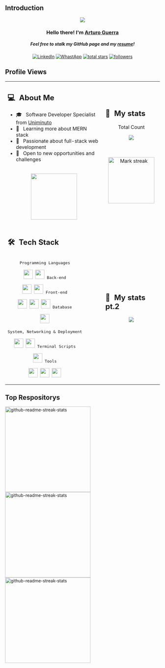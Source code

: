 ## Introduction
<p align="center">
<img src="https://readme-typing-svg.demolab.com/?lines=Full-stack%20Developer;MERN%20Stack%20enthusiast;3+%2B%20years%20of%20non-dev%20experience;Transitioning%20to%20programming&font=Fira%20Code&center=true&width=700&height=45&color=fff53a&vCenter=true&pause=1000&size=25" /></a>
</p>
<h3 align="center">Hello there! I'm <a href="https://github.com/Invanz">Arturo Guerra</a></h3>
<h5 align="center">Feel free to stalk my GitHub page and my <a href="https://invanz.github.io/portfolio-react/cv.pdf">resume</a>!</h5>

<p align="center">
  <a href="https://www.linkedin.com/in/arturo-dev/"><img alt="LinkedIn" title="LinkedIn" src="https://img.shields.io/badge/-LinkedIn-0e76a8?style=for-the-badge&logo=linkedin&logoColor=white"/></a>
  <a href="https://api.whatsapp.com/send?phone=573105399163"><img alt="WhastApp" title="WhatsApp" src="https://img.shields.io/badge/-WhatsApp-25D366?style=for-the-badge&logo=whatsapp&logoColor=white"/></a>
<a href="https://github.com/Invanz?tab=repositories&sort=stargazers">
    <img alt="total stars" title="Total stars on GitHub" src="https://custom-icon-badges.demolab.com/github/stars/Invanz?color=B8B92B&style=for-the-badge&labelColor=959532&logo=star"/></a>
   <a href="https://github.com/Invanz"><img alt="followers" title="Follow me on Github" src="https://img.shields.io/github/followers/Invanz?color=236ad3&style=for-the-badge&logo=github&label=Follow"/></a>
 </p>
 
## Profile Views

<table>
  <tr>
    <td>
      <h2> 💻 &nbsp;About Me </h2>
       <ul>
        <li>🎓 &nbsp; Software Developer Specialist from <a href="https://www.uniminuto.edu/">Uniminuto</a></li>
        <li>🌱 &nbsp; Learning more about MERN stack</li>
        <li>👑 &nbsp; Passionate about full-stack web development</li>
        <li>🤔 &nbsp; Open to new opportunities and challenges</li>
       </ul>
       <p align="center">
         <br>
        <img height="150em" src="https://github-readme-stats-eight-theta.vercel.app/api?username=Invanz&show_icons=true&theme=algolia&include_all_commits=true&count_private=true"/>
        </p>
    </td>
    <td>
      <h2> 📄&nbsp; My stats</h2>   
      <p align="center">Total Count</p>
      <div align="center">
         <a href="https://github.com/Invanz"> <img src="https://komarev.com/ghpvc/?username=Invanz&style=for-the-badge&color=brightgreen"> </a>
      </div>
     <p align="center">
<!--         <img height="360em" src="https://github.com/Taabannn/Taabannn/blob/main/images/java-python-developer.png"/> -->
             <p align="center">
  <br></br>
  <img  height="150em" title="🔥 At least one? I'm on fire!" alt="Mark streak" src="https://github-readme-streak-stats.herokuapp.com/?user=Invanz&theme=dark&hide_border=false" /> 
</p>
  </tr>
  <tr>
   <td>
     <h2> 🛠 &nbsp;Tech Stack</h2>
     <p style="display: inline-block;" align="center">
  <kbd>
    <kbd>Programming Languages</kbd>
    <br>
    <br>
    <img width="30px" src="https://cdn.jsdelivr.net/gh/devicons/devicon/icons/javascript/javascript-original.svg" />
    <img width="30px" src="https://cdn.jsdelivr.net/gh/devicons/devicon/icons/python/python-plain.svg" /> 
<!--     <img width="30px" src="https://cdn.jsdelivr.net/gh/devicons/devicon/icons/java/java-plain.svg" />  -->
  </kbd>
  <kbd>
    <kbd>Back-end</kbd>
    <br>
    <br>
    <img width="30px" src="https://cdn.jsdelivr.net/npm/devicon@2.15.1/icons/nodejs/nodejs-original.svg" />
    <img width="30px" src="https://cdn.jsdelivr.net/npm/devicon@2.15.1/icons/express/express-original.svg" />
  </kbd>
  <kbd>
    <kbd>Front-end</kbd>
    <br>
    <br>
    <img width="30px" src="https://cdn.jsdelivr.net/gh/devicons/devicon/icons/html5/html5-original.svg" /> 
    <img width="30px" src="https://cdn.jsdelivr.net/gh/devicons/devicon/icons/css3/css3-plain.svg" /> 
    <img width="30px" src="https://cdn.jsdelivr.net/npm/devicon@2.15.1/icons/react/react-original.svg" />
  </kbd>
  <kbd>
    <kbd>Database</kbd>
    <br>
    <br>
    <img width="30px" src="https://cdn.jsdelivr.net/npm/devicon@2.15.1/icons/mongodb/mongodb-original.svg" />
  </kbd>
  <br>
  <br>
  <kbd>
    <kbd>System, Networking & Deployment</kbd>
    <br>
    <br>
    <img width="30px" src="https://cdn.jsdelivr.net/gh/devicons/devicon/icons/git/git-plain.svg" />
    <img width="30px" src="https://cdn.jsdelivr.net/npm/bootstrap-icons@1.11.1/icons/github.svg" />
  </kbd>
  <kbd>
    <kbd>Terminal Scripts</kbd>
    <br>
    <br>
    <img width="30px" src="https://cdn.jsdelivr.net/npm/devicon@2.15.1/icons/npm/npm-original-wordmark.svg" />
  </kbd>
  <kbd>
    <kbd>Tools</kbd>
    <br>
    <br>
    <img width="30px" src="https://cdn.jsdelivr.net/gh/devicons/devicon/icons/vscode/vscode-original.svg" />
    <img width="30px" src="https://cdn.jsdelivr.net/npm/devicon@2.15.1/icons/slack/slack-original.svg" />
    <img width="30px" src="https://cdn.jsdelivr.net/npm/react-devicon@0.1.9/trello/plain/TrelloPlain.svg" />
  </kbd>
</p>
   </td>
   <td>
       <h2> 📄&nbsp; My stats pt.2</h2>
    <div align="center">
      <p align="center">
  <img align="center"  src="https://github-readme-stats.anuraghazra1.vercel.app/api/top-langs/?username=Invanz&theme=dark&hide_border=false&no-bg=true&no-frame=true&langs_count=10"/>
</p>
    </div>
   </td>
  </tr>
</table>
  
## Top Respositorys
  <p align="left">
     <a href="https://github.com/Invanz/calculator"><img width="278" src="https://denvercoder1-github-readme-stats.vercel.app/api/pin/?username=Invanz&repo=calculator&theme=react&bg_color=1F222E&title_color=F8D866&hide_border=true&icon_color=F8D866&show_icons=false" alt="github-readme-streak-stats"></a>
    <a href="https://github.com/Invanz/weather"><img width="278" src="https://denvercoder1-github-readme-stats.vercel.app/api/pin/?username=Invanz&repo=weather&theme=react&bg_color=1F222E&title_color=F8D866&hide_border=true&icon_color=F8D866&show_icons=false" alt="github-readme-streak-stats"></a>
   <a href="https://github.com/Invanz/my-react-task-list"><img width="278" src="https://denvercoder1-github-readme-stats.vercel.app/api/pin/?username=Invanz&repo=my-react-task-list&theme=react&bg_color=1F222E&title_color=F8D866&hide_border=true&icon_color=F8D866&show_icons=false" alt="github-readme-streak-stats"></a>
  </p>
